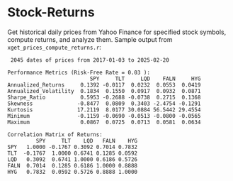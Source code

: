 # Stock-Returns
Get historical daily prices from Yahoo Finance for specified stock symbols, compute returns, and analyze them.
Sample output from `xget_prices_compute_returns.r`:

```
 2045 dates of prices from 2017-01-03 to 2025-02-20 

Performance Metrics (Risk-Free Rate = 0.03 ):
                          SPY     TLT     LQD    FALN     HYG
Annualized_Returns     0.1392 -0.0117  0.0232  0.0553  0.0419
Annualized_Volatility  0.1834  0.1550  0.0917  0.0932  0.0871
Sharpe_Ratio           0.5953 -0.2688 -0.0738  0.2715  0.1368
Skewness              -0.8477  0.0809  0.3403 -2.4754 -0.1291
Kurtosis              17.2119  8.0177 30.0884 56.5442 29.4554
Minimum               -0.1159 -0.0690 -0.0513 -0.0800 -0.0565
Maximum                0.0867  0.0725  0.0713  0.0581  0.0634

Correlation Matrix of Returns:
         SPY     TLT    LQD   FALN    HYG
SPY   1.0000 -0.1767 0.3092 0.7014 0.7832
TLT  -0.1767  1.0000 0.6741 0.1285 0.0592
LQD   0.3092  0.6741 1.0000 0.6186 0.5726
FALN  0.7014  0.1285 0.6186 1.0000 0.8888
HYG   0.7832  0.0592 0.5726 0.8888 1.0000
```
